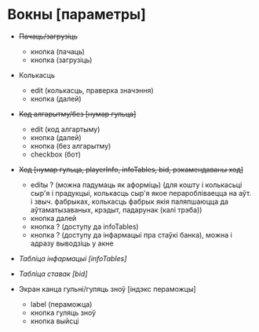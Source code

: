 # Вокны [параметры]
- <del> Пачаць/загрузіць </del>
  - кнопка (пачаць)
  - кнопка (загрузіць)
- Колькасць
  - edit (колькасць, праверка значэння)
  - кнопка (далей)
- <del> Код алгарытму/без [нумар гульца] </del>
  - edit (код алгартыму)
  - кнопка (далей)
  - кнопка (без алгарытму)
  - checkbox (бот)
- <del> Ход [нумар гульца, playerInfo, infoTables, bid, рэкамендаваны ход] </del>
  - editы ? (можна падумаць як аформіць) (для кошту і колькасьці сыр'я і прадукцыі, колькасць сыр'я якое пераробліваецца на аўт. і звыч. фабрыках, колькасць фабрык якія паляпшаюцца да аўтаматызаваных, крэдыт, падарунак (калі трэба))
  - кнопка далей
  - кнопка ? (доступу да infoTables)
  - кнопка ? (доступу да інфармацыі пра стаўкі банка), можна і адразу выводзіць у акне
- <i> Табліца інфармацыі [infoTables] </i>
- <i> Табліца ставак [bid] </i>

- Экран канца гульні/гуляць зноў [індэкс пераможцы]
  - label (пераможца)
  - кнопка гуляць зноў
  - кнопка выйсці

